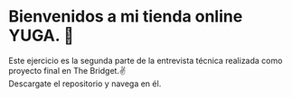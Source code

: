 # Bienvenidos a  mi tienda online YUGA. 👋

Este ejercicio es la segunda parte de la entrevista técnica realizada como proyecto final en The Bridget.✌  
Descargate el repositorio y navega en él. 
